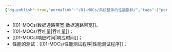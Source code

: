 ```yaml
---
{"dg-publish":true,"permalink":"/01-MOCs/系统整体的性能指标/","tags":["personal/blog","计算机组成原理/概述"]}
---
```


- [[01-MOCs/数据通路带宽\|数据通路带宽]]。
- [[01-MOCs/吞吐量\|吞吐量]]；
- [[01-MOCs/响应时间\|响应时间]]；
- 性能的测试：[[01-MOCs/性能测试程序\|性能测试程序]]；